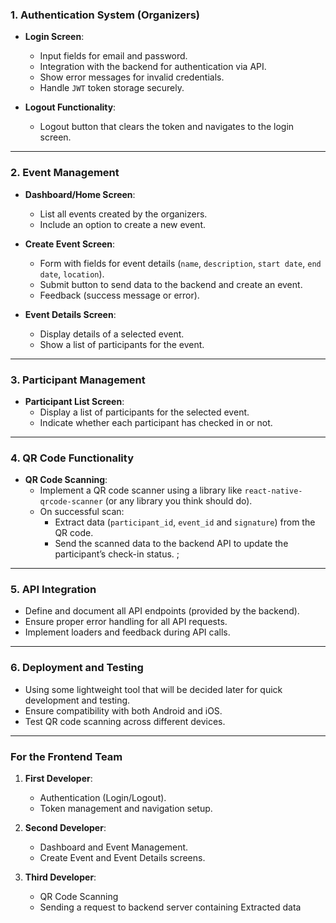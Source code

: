 ### **1. Authentication System (Organizers)**
- **Login Screen**:
  - Input fields for email and password.
  - Integration with the backend for authentication via API.
  - Show error messages for invalid credentials.
  - Handle `JWT` token storage securely.

- **Logout Functionality**:
  - Logout button that clears the token and navigates to the login screen.

---

### **2. Event Management**
- **Dashboard/Home Screen**:
  - List all events created by the organizers.
  - Include an option to create a new event.

- **Create Event Screen**:
  - Form with fields for event details (`name`, `description`, `start date`, `end date`, `location`).
  - Submit button to send data to the backend and create an event.
  - Feedback (success message or error).

- **Event Details Screen**:
  - Display details of a selected event.
  - Show a list of participants for the event.

---

### **3. Participant Management**
- **Participant List Screen**:
  - Display a list of participants for the selected event.
  - Indicate whether each participant has checked in or not.

---

### **4. QR Code Functionality**
- **QR Code Scanning**:
  - Implement a QR code scanner using a library like `react-native-qrcode-scanner` (or any library you think should do).
  - On successful scan:
    - Extract data (`participant_id`, `event_id` and `signature`) from the QR code.
    - Send the scanned data to the backend API to update the participant’s check-in status.
;

---

### **5. API Integration**
- Define and document all API endpoints (provided by the backend).
- Ensure proper error handling for all API requests.
- Implement loaders and feedback during API calls.

---

### **6. Deployment and Testing**
- Using some lightweight tool that will be decided later for quick development and testing.
- Ensure compatibility with both Android and iOS.
- Test QR code scanning across different devices.

---

### **For the Frontend Team**
1. **First Developer**:
   - Authentication (Login/Logout).
   - Token management and navigation setup.

2. **Second Developer**:
   - Dashboard and Event Management.
   - Create Event and Event Details screens.

3. **Third Developer**:
   - QR Code Scanning
   - Sending a request to backend server containing Extracted data

